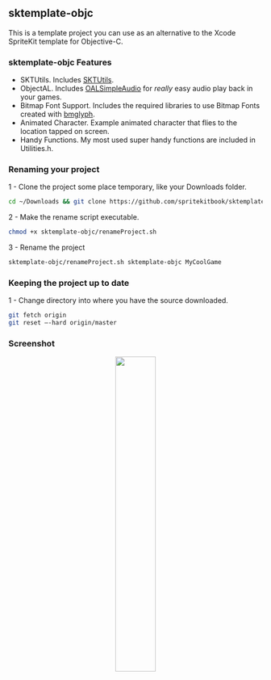 ## sktemplate-objc

This is a template project you can use as an alternative to the Xcode SpriteKit template for Objective-C.

### sktemplate-objc Features
* SKTUtils. Includes [SKTUtils](https://github.com/raywenderlich/SKTUtils).
* ObjectAL. Includes [OALSimpleAudio](http://kstenerud.github.io/ObjectAL-for-iPhone/) for *really* easy audio play back in your games.
* Bitmap Font Support. Includes the required libraries to use Bitmap Fonts created with [bmglyph](http://www.bmglyph.com). 
* Animated Character. Example animated character that flies to the location tapped on screen.
* Handy Functions. My most used super handy functions are included in Utilities.h. 

### Renaming your project
1 - Clone the project some place temporary, like your Downloads folder.
```bash
cd ~/Downloads && git clone https://github.com/spritekitbook/sktemplate-objc.git
```

2 - Make the rename script executable.
```bash
chmod +x sktemplate-objc/renameProject.sh
```

3 - Rename the project
```bash
sktemplate-objc/renameProject.sh sktemplate-objc MyCoolGame
```

### Keeping the project up to date
1 - Change directory into where you have the source downloaded.
```bash
git fetch origin
git reset —-hard origin/master
```


### Screenshot
<p align="center">
  <img src="https://github.com/spritekitbook/spritekitbook.github.io/blob/master/images/sktemplate-swift.png" width="40%">
</p>
